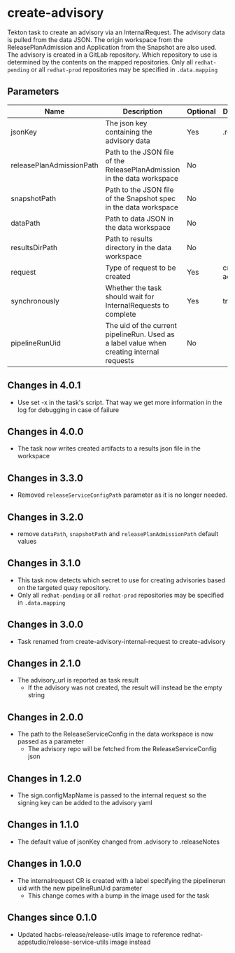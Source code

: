 # create-advisory

Tekton task to create an advisory via an InternalRequest. The advisory data is pulled from the data JSON. The origin workspace from
the ReleasePlanAdmission and Application from the Snapshot are also used. The advisory is created in a GitLab repository.
Which repository to use is determined by the contents on the mapped repositories.
Only all `redhat-pending` or all `redhat-prod` repositories may be specified in `.data.mapping`

## Parameters

| Name                     | Description                                                                               | Optional | Default value               |
|--------------------------|-------------------------------------------------------------------------------------------|----------|-----------------------------|
| jsonKey                  | The json key containing the advisory data                                                 | Yes      | .releaseNotes               |
| releasePlanAdmissionPath | Path to the JSON file of the ReleasePlanAdmission in the data workspace                   | No       |                             |
| snapshotPath             | Path to the JSON file of the Snapshot spec in the data workspace                          | No       |                             |
| dataPath                 | Path to data JSON in the data workspace                                                   | No       |                             |
| resultsDirPath           | Path to results directory in the data workspace                                           | No       |                             |
| request                  | Type of request to be created                                                             | Yes      | create-advisory             |
| synchronously            | Whether the task should wait for InternalRequests to complete                             | Yes      | true                        |
| pipelineRunUid           | The uid of the current pipelineRun. Used as a label value when creating internal requests | No       |                             |

## Changes in 4.0.1
- Use set -x in the task's script. That way we get more information in the log for debugging in case of failure

## Changes in 4.0.0
- The task now writes created artifacts to a results json file in the workspace

## Changes in 3.3.0
- Removed `releaseServiceConfigPath` parameter as it is no longer needed.

## Changes in 3.2.0
- remove `dataPath`, `snapshotPath` and `releasePlanAdmissionPath` default values

## Changes in 3.1.0
- This task now detects which secret to use for creating advisories based on the targeted quay repository.
- Only all `redhat-pending` or all `redhat-prod` repositories may be specified in `.data.mapping`

## Changes in 3.0.0
- Task renamed from create-advisory-internal-request to create-advisory

## Changes in 2.1.0
- The advisory_url is reported as task result
  - If the advisory was not created, the result will instead be the empty string

## Changes in 2.0.0
- The path to the ReleaseServiceConfig in the data workspace is now passed as a parameter
  - The advisory repo will be fetched from the ReleaseServiceConfig json

## Changes in 1.2.0
- The sign.configMapName is passed to the internal request so the signing key can be added to the advisory yaml

## Changes in 1.1.0
- The default value of jsonKey changed from .advisory to .releaseNotes

## Changes in 1.0.0
- The internalrequest CR is created with a label specifying the pipelinerun uid with the new pipelineRunUid parameter
  - This change comes with a bump in the image used for the task

## Changes since 0.1.0
- Updated hacbs-release/release-utils image to reference redhat-appstudio/release-service-utils image instead
